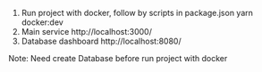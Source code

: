 1. Run project with docker, follow by scripts in package.json
   yarn docker:dev
2. Main service
   http://localhost:3000/
3. Database dashboard
   http://localhost:8080/

Note: Need create Database before run project with docker
